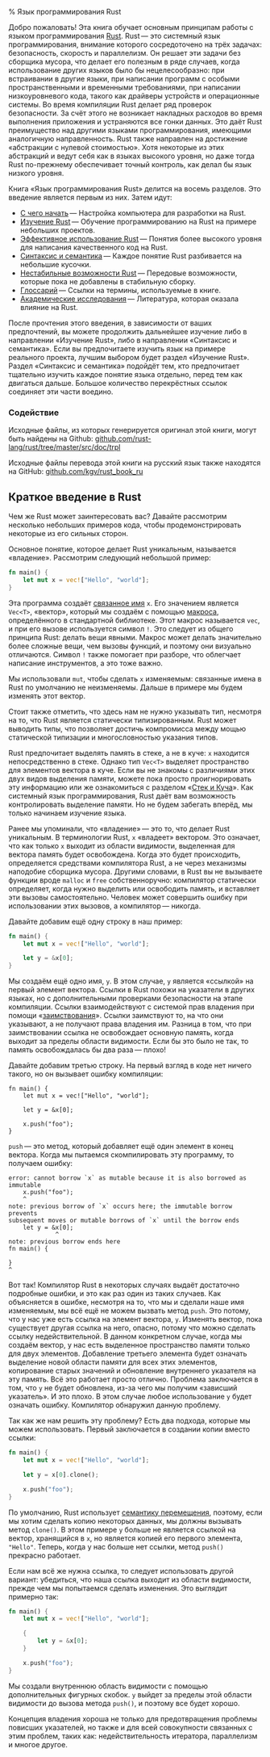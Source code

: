 % Язык программирования Rust

Добро пожаловать! Эта книга обучает основным принципам работы с языком
программирования [Rust][rust]. Rust — это системный язык программирования,
внимание которого сосредоточено на трёх задачах: безопасность, скорость и
параллелизм. Он решает эти задачи без сборщика мусора, что делает его полезным в
ряде случаев, когда использование других языков было бы нецелесообразно: при
встраивании в другие языки, при написании программ с особыми пространственными и
временными требованиями, при написании низкоуровневого кода, такого как драйверы
устройств и операционные системы. Во время компиляции Rust делает ряд проверок
безопасности. За счёт этого не возникает накладных расходов во время выполнения
приложения и устраняются все гонки данных.  Это даёт Rust преимущество над
другими языками программирования, имеющими аналогичную направленность. Rust
также направлен на достижение «абстракции с нулевой стоимостью». Хотя некоторые
из этих абстракций и ведут себя как в языках высокого уровня, но даже тогда Rust
по-прежнему обеспечивает точный контроль, как делал бы язык низкого уровня.

[rust]: http://rust-lang.org

Книга «Язык программирования Rust» делится на восемь разделов. Это введение
является первым из них. Затем идут:

* [C чего начать][gs] — Настройка компьютера для разработки на Rust.
* [Изучение Rust][lr] — Обучение программированию на Rust на примере небольших
проектов.
* [Эффективное использование Rust][er] — Понятия более высокого уровня для
написания качественного код на Rust.
* [Синтаксис и семантика][ss] — Каждое понятие Rust разбивается на небольшие
кусочки.
* [Нестабильные возможности Rust][nr] — Передовые возможности, которые пока не
добавлены в стабильную сборку.
* [Глоссарий][gl] — Ссылки на термины, используемые в книге.
* [Академические исследования][ar] — Литература, которая оказала влияние на Rust.

[gs]: getting-started.html
[lr]: learn-rust.html
[er]: effective-rust.html
[ss]: syntax-and-semantics.html
[nr]: nightly-rust.html
[gl]: glossary.html
[ar]: academic-research.html

После прочтения этого введения, в зависимости от ваших предпочтений, вы можете
продолжить дальнейшее изучение либо в направлении «Изучение Rust», либо в
направлении «Синтаксис и семантика». Если вы предпочитаете изучить язык на
примере реального проекта, лучшим выбором будет раздел «Изучение Rust». Раздел
«Синтаксис и семантика» подойдёт тем, кто предпочитает тщательно изучить каждое
понятие языка отдельно, перед тем как двигаться дальше. Большое количество
перекрёстных ссылок соединяет эти части воедино.

### Содействие

Исходные файлы, из которых генерируется оригинал этой книги, могут быть найдены
на Github:
[github.com/rust-lang/rust/tree/master/src/doc/trpl](https://github.com/rust-lang/rust/tree/master/src/doc/trpl)

Исходные файлы перевода этой книги на русский язык также находятся на GitHub:
[github.com/kgv/rust_book_ru](https://github.com/kgv/rust_book_ru)

## Краткое введение в Rust

Чем же Rust может заинтересовать вас? Давайте рассмотрим несколько небольших
примеров кода, чтобы продемонстрировать некоторые из его сильных сторон.

Основное понятие, которое делает Rust уникальным, называется «владение».
Рассмотрим следующий небольшой пример:

```rust
fn main() {
    let mut x = vec!["Hello", "world"];
}
```

Эта программа создаёт [связанное имя][var] `x`. Его значением является `Vec<T>`,
«вектор», который мы создаём с помощью [макроса][macro], определённого в
стандартной библиотеке. Этот макрос называется `vec`, и при его вызове
используется символ `!`. Это следует из общего принципа Rust: делать вещи
явными. Макрос может делать значительно более сложные вещи, чем вызовы функций,
и поэтому они визуально отличаются. Символ `!` также помогает при разборе, что
облегчает написание инструментов, а это тоже важно.

Мы использовали `mut`, чтобы сделать `x` изменяемым: связанные имена в Rust по
умолчанию не неизменяемы. Дальше в примере мы будем изменять этот вектор.

Стоит также отметить, что здесь нам не нужно указывать тип, несмотря на то, что
Rust является статически типизированным. Rust может выводить типы, что позволяет
достичь компромисса между мощью статической типизации и многословностью указания
типов.

Rust предпочитает выделять память в стеке, а не в куче: `x` находится
непосредственно в стеке. Однако тип `Vec<T>` выделяет пространство для элементов
вектора в куче. Если вы не знакомы с различиями этих двух видов выделения
памяти, можете пока просто проигнорировать эту информацию или же ознакомиться с
разделом «[Стек и Куча][heap]». Как системный язык программирования, Rust даёт
вам возможность контролировать выделение памяти. Но не будем забегать вперёд, мы
только начинаем изучение языка.

[var]: variable-bindings.html
[macro]: macros.html
[heap]: the-stack-and-the-heap.html

Ранее мы упоминали, что «владение» — это то, что делает Rust уникальным. В
терминологии Rust, `x` «владеет» вектором. Это означает, что как только `x`
выходит из области видимости, выделенная для вектора память будет освобождена.
Когда это будет происходить, определяется средствами компилятора Rust, а не
через механизмы наподобие сборщика мусора. Другими словами, в Rust вы не
вызываете функции вроде `malloc` и `free` собственноручно: компилятор статически
определяет, когда нужно выделить или освободить память, и вставляет эти вызовы
самостоятельно. Человек может совершить ошибку при использовании этих вызовов, а
компилятор — никогда.

Давайте добавим ещё одну строку в наш пример:

```rust
fn main() {
    let mut x = vec!["Hello", "world"];

    let y = &x[0];
}
```

Мы создаём ещё одно имя, `y`. В этом случае, `y` является «ссылкой» на первый
элемент вектора. Ссылки в Rust похожи на указатели в других языках, но с
дополнительными проверками безопасности на этапе компиляции. Ссылки
взаимодействуют с системой прав владения при помощи
«[заимствования][borrowing]». Ссылки заимствуют то, на что они указывают, а не
получают права владения им. Разница в том, что при заимствовании ссылка не
освобождает основную память, когда выходит за пределы области видимости. Если бы
это было не так, то память освобождалась бы два раза — плохо!

[borrowing]: references-and-borrowing.html

Давайте добавим третью строку. На первый взгляд в коде нет ничего такого, но он
вызывает ошибку компиляции:

```rust,ignore
fn main() {
    let mut x = vec!["Hello", "world"];

    let y = &x[0];

    x.push("foo");
}
```

`push` — это метод, который добавляет ещё один элемент в конец вектора. Когда мы
пытаемся скомпилировать эту программу, то получаем ошибку:

```text
error: cannot borrow `x` as mutable because it is also borrowed as immutable
    x.push("foo");
    ^
note: previous borrow of `x` occurs here; the immutable borrow prevents
subsequent moves or mutable borrows of `x` until the borrow ends
    let y = &x[0];
             ^
note: previous borrow ends here
fn main() {

}
^
```

Вот так! Компилятор Rust в некоторых случаях выдаёт достаточно подробные ошибки,
и это как раз один из таких случаев. Как объясняется в ошибке, несмотря на то,
что мы и сделали наше имя изменяемым, мы всё ещё не можем вызвать метод
`push`. Это потому, что у нас уже есть ссылка на элемент вектора, `y`. Изменять
вектор, пока существует другая ссылка на него, опасно, потому что можно сделать
ссылку недействительной. В данном конкретном случае, когда мы создаём вектор, у
нас есть выделенное пространство памяти только для двух элементов. Добавление
третьего элемента будет означать выделение новой области памяти для всех этих
элементов, копирование старых значений и обновление внутреннего указателя на эту
память.  Всё это работает просто отлично. Проблема заключается в том, что `y` не
будет обновлена, из-за чего мы получим «зависший указатель». И это плохо. В этом
случае любое использование `y` будет означать ошибку. Компилятор обнаружил
данную проблему.

Так как же нам решить эту проблему? Есть два подхода, которые мы можем
использовать. Первый заключается в создании копии вместо ссылки:

```rust
fn main() {
    let mut x = vec!["Hello", "world"];

    let y = x[0].clone();

    x.push("foo");
}
```

По умолчанию, Rust использует [семантику перемещения][move], поэтому, если мы
хотим сделать копию некоторых данных, мы должны вызывать метод `clone()`. В этом
примере `y` больше не является ссылкой на вектор, хранящийся в `x`, но является
копией его первого элемента, `"Hello"`. Теперь, когда у нас больше нет ссылки,
метод `push()` прекрасно работает.

[move]: ownership.html#move-semantics

Если нам всё же нужна ссылка, то следует использовать другой вариант: убедиться,
что наша ссылка выходит из области видимости, прежде чем мы попытаемся сделать
изменения. Это выглядит примерно так:

```rust
fn main() {
    let mut x = vec!["Hello", "world"];

    {
        let y = &x[0];
    }

    x.push("foo");
}
```

Мы создали внутреннюю область видимости с помощью дополнительных фигурных
скобок. `y` выйдет за пределы этой области видимости до вызова метода `push()`,
и поэтому все будет хорошо.

Концепция владения хороша не только для предотвращения проблемы повисших
указателей, но также и для всей совокупности связанных с этим проблем, таких
как: недействительность итератора, параллелизм и многое другое.
